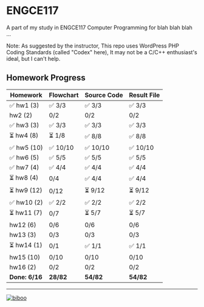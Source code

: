 # ENGCE117
A part of my study in ENGCE117 Computer Programming for blah blah blah ...

Note: As suggested by the instructor, This repo uses WordPress PHP Coding Standards (called "Codex" here), It may not be a C/C++ enthusiast's ideal, but I can't help.

## Homework Progress
| Homework | Flowchart | Source Code | Result File |
| -------- | --------- | ----------- | ----------- |
| ✅ hw1 (3) | ✅ 3/3 | ✅ 3/3 | ✅ 3/3 |
| hw2 (2) | 0/2 | 0/2 | 0/2 |
| ✅ hw3 (3) | ✅ 3/3 | ✅ 3/3 | ✅ 3/3 |
| ⏳ hw4 (8) | ⏳ 1/8 | ✅ 8/8 | ✅ 8/8 |
| ✅ hw5 (10) | ✅ 10/10 | ✅ 10/10 | ✅ 10/10 |
| ✅ hw6 (5) | ✅ 5/5 | ✅ 5/5 | ✅ 5/5 |
| ✅ hw7 (4) | ✅ 4/4 | ✅ 4/4 | ✅ 4/4 |
| ⏳ hw8 (4) | 0/4 | ✅ 4/4 | ✅ 4/4 |
| ⏳ hw9 (12) | 0/12 | ⏳ 9/12 | ⏳ 9/12 |
| ✅ hw10 (2) | ✅ 2/2 | ✅ 2/2 | ✅ 2/2 |
| ⏳ hw11 (7) | 0/7 | ⏳ 5/7 | ⏳ 5/7 |
| hw12 (6) | 0/6 | 0/6 | 0/6 |
| hw13 (3) | 0/3 | 0/3 | 0/3 |
| ⏳ hw14 (1) | 0/1 | ✅ 1/1 | ✅ 1/1 |
| hw15 (10) | 0/10 | 0/10 | 0/10 |
| hw16 (2) | 0/2 | 0/2 | 0/2 |
| **Done: 6/16** | **28/82** | **54/82** | **54/82** |

---

[![biboo](https://github.com/user-attachments/assets/7eb0e6c4-8887-4caa-a7f4-44856a506c7d)](https://www.pixiv.net/en/artworks/115413628)
